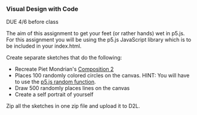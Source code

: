 ### Visual Design with Code 
DUE 4/6 before class

The aim of this assignment to get your feet (or rather hands) wet in p5.js. For this assignment you will be using the p5.js JavaScript library which is to be included in your index.html. 

Create separate sketches that do the following:
- Recreate Piet Mondrian's [Composition 2](https://www.wikiart.org/en/piet-mondrian/composition-2)
- Places 100 randomly colored circles on the canvas. HINT: You will have to use the [p5.js random function](https://p5js.org/reference/#/p5/random).
- Draw 500 randomly places lines on the canvas
- Create a self portrait of yourself 

Zip all the sketches in one zip file and upload it to D2L.
